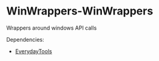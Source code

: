 # WinWrappers-WinWrappers
Wrappers around windows API calls

Dependencies:
 - [EverydayTools](https://github.com/Sunday111/EverydayTools)
